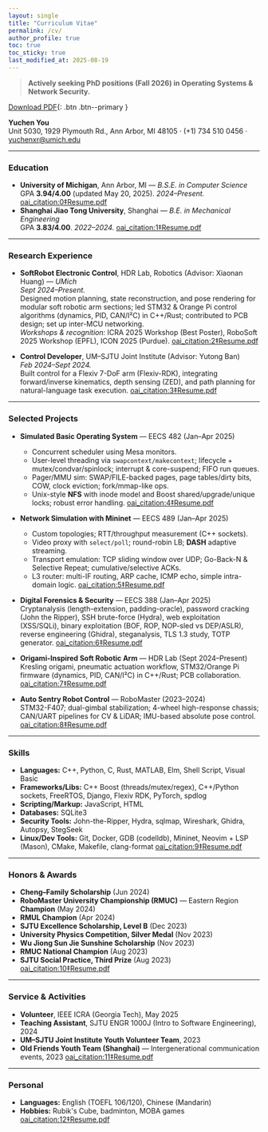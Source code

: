 ```yaml
---
layout: single
title: "Curriculum Vitae"
permalink: /cv/
author_profile: true
toc: true
toc_sticky: true
last_modified_at: 2025-08-19
---
```


> **Actively seeking PhD positions (Fall 2026) in Operating Systems & Network Security.**

[Download PDF](/files/Resume.pdf){: .btn .btn--primary } 

**Yuchen You**  
Unit 5030, 1929 Plymouth Rd., Ann Arbor, MI 48105 · (+1) 734 510 0456 · <yuchenxr@umich.edu>  

---

### Education
- **University of Michigan**, Ann Arbor, MI — *B.S.E. in Computer Science*  
  GPA **3.94/4.00** (updated May 20, 2025). *2024–Present.*  [oai_citation:0‡Resume.pdf](file-service://file-7wZ6iTULncYuZqe8VRoE2G)
- **Shanghai Jiao Tong University**, Shanghai — *B.E. in Mechanical Engineering*  
  GPA **3.83/4.00**. *2022–2024.*  [oai_citation:1‡Resume.pdf](file-service://file-7wZ6iTULncYuZqe8VRoE2G)

---

### Research Experience
- **SoftRobot Electronic Control**, HDR Lab, Robotics (Advisor: Xiaonan Huang) — *UMich*  
  *Sept 2024–Present.*  
  Designed motion planning, state reconstruction, and pose rendering for modular soft robotic arm sections; led STM32 & Orange Pi control algorithms (dynamics, PID, CAN/I²C) in C++/Rust; contributed to PCB design; set up inter-MCU networking.  
  *Workshops & recognition:* ICRA 2025 Workshop (Best Poster), RoboSoft 2025 Workshop (EPFL), ICON 2025 (Purdue).  [oai_citation:2‡Resume.pdf](file-service://file-7wZ6iTULncYuZqe8VRoE2G)

- **Control Developer**, UM–SJTU Joint Institute (Advisor: Yutong Ban)  
  *Feb 2024–Sept 2024.*  
  Built control for a Flexiv 7-DoF arm (Flexiv-RDK), integrating forward/inverse kinematics, depth sensing (ZED), and path planning for natural-language task execution.  [oai_citation:3‡Resume.pdf](file-service://file-7wZ6iTULncYuZqe8VRoE2G)

---

### Selected Projects
- **Simulated Basic Operating System** — EECS 482 (Jan–Apr 2025)  
  - Concurrent scheduler using Mesa monitors.  
  - User-level threading via `swapcontext/makecontext`; lifecycle + mutex/condvar/spinlock; interrupt & core-suspend; FIFO run queues.  
  - Pager/MMU sim: SWAP/FILE-backed pages, page tables/dirty bits, COW, clock eviction; fork/mmap-like ops.  
  - Unix-style **NFS** with inode model and Boost shared/upgrade/unique locks; robust error handling.  [oai_citation:4‡Resume.pdf](file-service://file-7wZ6iTULncYuZqe8VRoE2G)

- **Network Simulation with Mininet** — EECS 489 (Jan–Apr 2025)  
  - Custom topologies; RTT/throughput measurement (C++ sockets).  
  - Video proxy with `select/poll`; round-robin LB; **DASH** adaptive streaming.  
  - Transport emulation: TCP sliding window over UDP; Go-Back-N & Selective Repeat; cumulative/selective ACKs.  
  - L3 router: multi-IF routing, ARP cache, ICMP echo, simple intra-domain logic.  [oai_citation:5‡Resume.pdf](file-service://file-7wZ6iTULncYuZqe8VRoE2G)

- **Digital Forensics & Security** — EECS 388 (Jan–Apr 2025)  
  Cryptanalysis (length-extension, padding-oracle), password cracking (John the Ripper), SSH brute-force (Hydra), web exploitation (XSS/SQLi), binary exploitation (BOF, ROP, NOP-sled vs DEP/ASLR), reverse engineering (Ghidra), steganalysis, TLS 1.3 study, TOTP generator.  [oai_citation:6‡Resume.pdf](file-service://file-7wZ6iTULncYuZqe8VRoE2G)

- **Origami-Inspired Soft Robotic Arm** — HDR Lab (Sept 2024–Present)  
  Kresling origami, pneumatic actuation workflow, STM32/Orange Pi firmware (dynamics, PID, CAN/I²C) in C++/Rust; PCB collaboration.  [oai_citation:7‡Resume.pdf](file-service://file-7wZ6iTULncYuZqe8VRoE2G)

- **Auto Sentry Robot Control** — RoboMaster (2023–2024)  
  STM32-F407; dual-gimbal stabilization; 4-wheel high-response chassis; CAN/UART pipelines for CV & LiDAR; IMU-based absolute pose control.  [oai_citation:8‡Resume.pdf](file-service://file-7wZ6iTULncYuZqe8VRoE2G)

---

### Skills
- **Languages:** C++, Python, C, Rust, MATLAB, Elm, Shell Script, Visual Basic  
- **Frameworks/Libs:** C++ Boost (threads/mutex/regex), C++/Python sockets, FreeRTOS, Django, Flexiv RDK, PyTorch, spdlog  
- **Scripting/Markup:** JavaScript, HTML  
- **Databases:** SQLite3  
- **Security Tools:** John-the-Ripper, Hydra, sqlmap, Wireshark, Ghidra, Autopsy, StegSeek  
- **Linux/Dev Tools:** Git, Docker, GDB (codelldb), Mininet, Neovim + LSP (Mason), CMake, Makefile, clang-format  [oai_citation:9‡Resume.pdf](file-service://file-7wZ6iTULncYuZqe8VRoE2G)

---

### Honors & Awards
- **Cheng–Family Scholarship** (Jun 2024)  
- **RoboMaster University Championship (RMUC)** — Eastern Region **Champion** (May 2024)  
- **RMUL Champion** (Apr 2024)  
- **SJTU Excellence Scholarship, Level B** (Dec 2023)  
- **University Physics Competition, Silver Medal** (Nov 2023)  
- **Wu Jiong Sun Jie Sunshine Scholarship** (Nov 2023)  
- **RMUC National Champion** (Aug 2023)  
- **SJTU Social Practice, Third Prize** (Aug 2023)  [oai_citation:10‡Resume.pdf](file-service://file-7wZ6iTULncYuZqe8VRoE2G)

---

### Service & Activities
- **Volunteer**, IEEE ICRA (Georgia Tech), May 2025  
- **Teaching Assistant**, SJTU ENGR 1000J (Intro to Software Engineering), 2024  
- **UM–SJTU Joint Institute Youth Volunteer Team**, 2023  
- **Old Friends Youth Team (Shanghai)** — Intergenerational communication events, 2023  [oai_citation:11‡Resume.pdf](file-service://file-7wZ6iTULncYuZqe8VRoE2G)

---

### Personal
- **Languages:** English (TOEFL 106/120), Chinese (Mandarin)  
- **Hobbies:** Rubik's Cube, badminton, MOBA games  [oai_citation:12‡Resume.pdf](file-service://file-7wZ6iTULncYuZqe8VRoE2G)